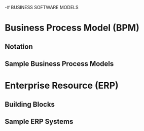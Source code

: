 -# BUSINESS SOFTWARE MODELS

# Business Process Model (BPM)
## Notation
## Sample Business Process Models

# Enterprise Resource (ERP)
## Building Blocks
## Sample ERP Systems

